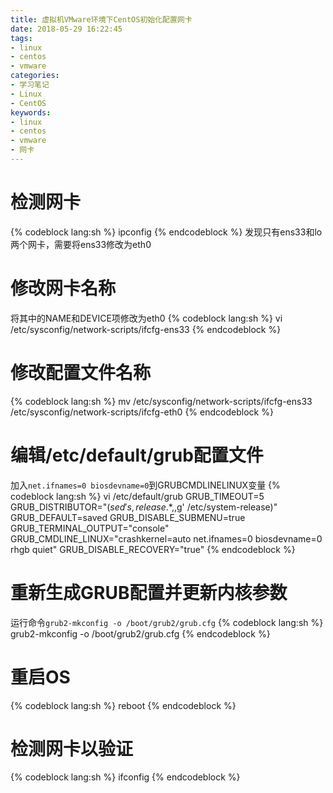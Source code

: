 ```yaml
---
title: 虚拟机VMware环境下CentOS初始化配置网卡
date: 2018-05-29 16:22:45
tags:
- linux
- centos
- vmware
categories:
- 学习笔记
- Linux
- CentOS
keywords:
- linux
- centos
- vmware
- 网卡
---
```


# 检测网卡

{% codeblock lang:sh %}
ipconfig
{% endcodeblock %}
发现只有ens33和lo两个网卡，需要将ens33修改为eth0
<!-- more -->

# 修改网卡名称

将其中的NAME和DEVICE项修改为eth0
{% codeblock lang:sh %}
vi /etc/sysconfig/network-scripts/ifcfg-ens33
{% endcodeblock %}

# 修改配置文件名称

{% codeblock lang:sh %}
mv /etc/sysconfig/network-scripts/ifcfg-ens33 /etc/sysconfig/network-scripts/ifcfg-eth0
{% endcodeblock %}

# 编辑/etc/default/grub配置文件

加入`net.ifnames=0 biosdevname=0`到GRUBCMDLINELINUX变量
{% codeblock lang:sh %}
vi /etc/default/grub
GRUB_TIMEOUT=5
GRUB_DISTRIBUTOR="$(sed 's, release .*$,,g' /etc/system-release)"
GRUB_DEFAULT=saved
GRUB_DISABLE_SUBMENU=true
GRUB_TERMINAL_OUTPUT="console"
GRUB_CMDLINE_LINUX="crashkernel=auto net.ifnames=0 biosdevname=0 rhgb quiet"
GRUB_DISABLE_RECOVERY="true"
{% endcodeblock %}

# 重新生成GRUB配置并更新内核参数

运行命令`grub2-mkconfig -o /boot/grub2/grub.cfg`
{% codeblock lang:sh %}
grub2-mkconfig -o /boot/grub2/grub.cfg
{% endcodeblock %}

# 重启OS

{% codeblock lang:sh %}
reboot
{% endcodeblock %}

# 检测网卡以验证

{% codeblock lang:sh %}
ifconfig
{% endcodeblock %}